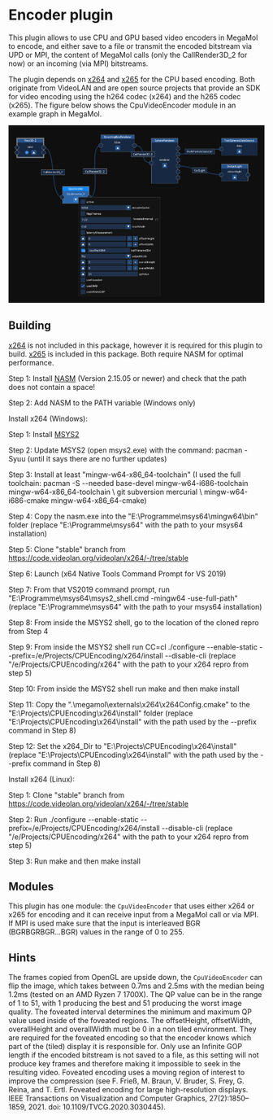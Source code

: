 # Encoder plugin
This plugin allows to use CPU and GPU based video encoders in MegaMol to encode, and either save to a file or transmit the encoded bitstream via UPD or MPI, the content of MegaMol calls (only the CallRender3D_2 for now) or an incoming (via MPI) bitstreams.

The plugin depends on [x264](https://www.videolan.org/developers/x264.html) and [x265](https://www.videolan.org/developers/x265.html) for the CPU based encoding. Both originate from VideoLAN and are open source projects that provide an SDK for video encoding using the h264 codec (x264) and the h265 codec (x265).
The figure below shows the CpuVideoEncoder module in an example graph in MegaMol.

![](encoder_configurator.png)

## Building
[x264](https://www.videolan.org/developers/x264.html) is not included in this package, however it is required for this plugin to build.
[x265](https://www.videolan.org/developers/x265.html) is included in this package.
Both require NASM for optimal performance.

Step 1: Install [NASM](https://www.nasm.us/pub/nasm/releasebuilds/?C=M;O=D) (Version 2.15.05 or newer) and check that the path does not contain a space!

Step 2: Add NASM to the PATH variable (Windows only)

Install x264 (Windows):

Step 1: Install [MSYS2](https://www.msys2.org/)

Step 2: Update MSYS2 (open msys2.exe) with the command: pacman -Syuu  (until it says there are no further updates)

Step 3: Install at least "mingw-w64-x86_64-toolchain" (I used the full toolchain: pacman -S --needed base-devel mingw-w64-i686-toolchain mingw-w64-x86_64-toolchain \ git subversion mercurial \ mingw-w64-i686-cmake mingw-w64-x86_64-cmake)

Step 4: Copy the nasm.exe into the "E:\Programme\msys64\mingw64\bin" folder (replace "E:\Programme\msys64\" with the path to your msys64 installation)

Step 5: Clone "stable" branch from https://code.videolan.org/videolan/x264/-/tree/stable

Step 6: Launch (x64 Native Tools Command Prompt for VS 2019)

Step 7: From that VS2019 command prompt, run "E:\Programme\msys64\msys2_shell.cmd -mingw64 -use-full-path" (replace "E:\Programme\msys64\" with the path to your msys64 installation)

Step 8: From inside the MSYS2 shell, go to the location of the cloned repro from Step 4

Step 9: From inside the MSYS2 shell run CC=cl ./configure --enable-static --prefix=/e/Projects/CPUEncoding/x264/install --disable-cli (replace "/e/Projects/CPUEncoding/x264" with the path to your x264 repro from step 5)

Step 10: From inside the MSYS2 shell run make and then make install

Step 11: Copy the ".\megamol\externals\x264\x264Config.cmake" to the "E:\Projects\CPUEncoding\x264\install\" folder (replace "E:\Projects\CPUEncoding\x264\install\" with the path used by the --prefix command in Step 8)

Step 12: Set the x264_Dir to "E:\Projects\CPUEncoding\x264\install\" (replace "E:\Projects\CPUEncoding\x264\install\" with the path used by the --prefix command in Step 8)

Install x264 (Linux):

Step 1: Clone "stable" branch from https://code.videolan.org/videolan/x264/-/tree/stable

Step 2: Run ./configure --enable-static --prefix=/e/Projects/CPUEncoding/x264/install --disable-cli (replace "/e/Projects/CPUEncoding/x264" with the path to your x264 repro from step 5)

Step 3: Run make and then make install

## Modules
This plugin has one module: the `CpuVideoEncoder` that uses either x264 or x265 for encoding and it can receive input from a MegaMol call or via MPI.
If MPI is used make sure that the input is interleaved BGR (BGRBGRBGR...BGR) values in the range of 0 to 255.

## Hints
The frames copied from OpenGL are upside down, the `CpuVideoEncoder` can flip the image, which takes between 0.7ms and 2.5ms with the median being 1.2ms (tested on an AMD Ryzen 7 1700X).
The QP value can be in the range of 1 to 51, with 1 producing the best and 51 producing the worst image quality.
The foveated interval determines the minimum and maximum QP value used inside of the foveated regions.
The offsetHeight, offsetWidth, overallHeight and overallWidth must be 0 in a non tiled environment.
They are required for the foveated encoding so that the encoder knows which part of the (tiled) display it is responsible for.
Only use an Infinite GOP length if the encoded bitstream is not saved to a file, as this setting will not produce key frames and therefore making it impossible to seek in the resulting video.
Foveated encoding uses a moving region of interest to improve the compression (see F. Frieß, M. Braun, V. Bruder, S. Frey, G. Reina, and T. Ertl. Foveated encoding for large high-resolution displays. IEEE Transactions on Visualization and Computer Graphics, 27(2):1850–1859, 2021. doi: 10.1109/TVCG.2020.3030445).